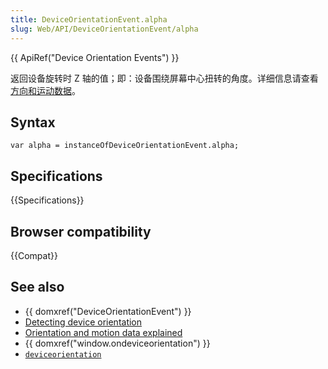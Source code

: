 ```yaml
---
title: DeviceOrientationEvent.alpha
slug: Web/API/DeviceOrientationEvent/alpha
---
```


{{ ApiRef("Device Orientation Events") }}

返回设备旋转时 Z 轴的值；即：设备围绕屏幕中心扭转的角度。详细信息请查看[方向和运动数据](/zh-CN/DOM/Orientation_and_motion_data_explained)。

## Syntax

```plain
var alpha = instanceOfDeviceOrientationEvent.alpha;
```

## Specifications

{{Specifications}}

## Browser compatibility

{{Compat}}

## See also

- {{ domxref("DeviceOrientationEvent") }}
- [Detecting device orientation](/zh-CN/Detecting_device_orientation)
- [Orientation and motion data explained](/zh-CN/DOM/Orientation_and_motion_data_explained)
- {{ domxref("window.ondeviceorientation") }}
- [`deviceorientation`](/zh-CN/docs/Web/API/Window/deviceorientation_event)

